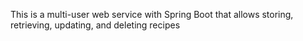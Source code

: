 This is a multi-user web service with Spring Boot that allows storing, retrieving, updating, and deleting recipes
